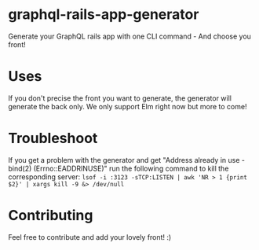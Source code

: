 # graphql-rails-app-generator
Generate your GraphQL rails app with one CLI command - And choose you front!

# Uses
If you don't precise the front you want to generate, the generator will generate the back only.
We only support Elm right now but more to come!

# Troubleshoot
If you get a problem with the generator and get "Address already in use - bind(2) (Errno::EADDRINUSE)"
run the following command to kill the corresponding server:
`lsof -i :3123 -sTCP:LISTEN | awk 'NR > 1 {print $2}' | xargs kill -9 &> /dev/null`
# Contributing
Feel free to contribute and add your lovely front! :)
